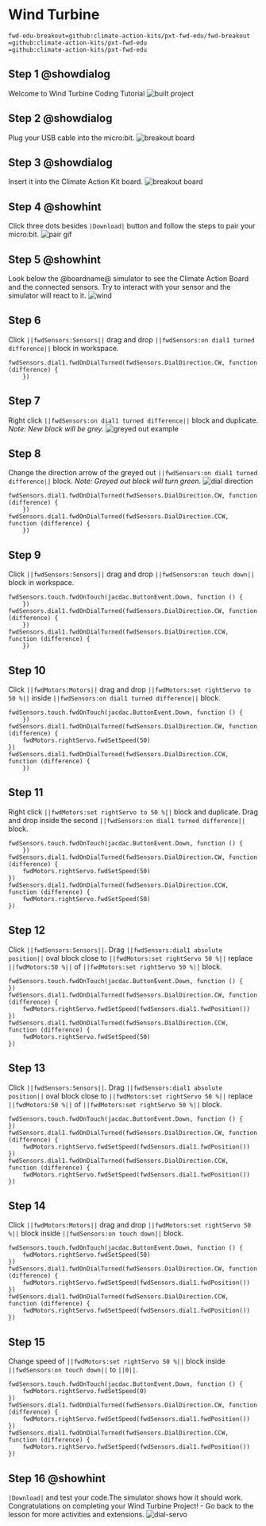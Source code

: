 # Wind Turbine
```package
fwd-edu-breakout=github:climate-action-kits/pxt-fwd-edu/fwd-breakout
=github:climate-action-kits/pxt-fwd-edu
=github:climate-action-kits/pxt-fwd-edu
```
## Step 1 @showdialog
Welcome to Wind Turbine Coding Tutorial
![built project](https://climate-action-kits.github.io/pxt-fwd-edu/tutorial-assets/project-windturbine-400.png)

## Step 2 @showdialog
Plug your USB cable into the micro:bit. 
![breakout board](https://climate-action-kits.github.io/pxt-fwd-edu/tutorial-assets/connect-microbit.gif)

## Step 3 @showdialog
Insert it into the Climate Action Kit board. 
![breakout board](https://climate-action-kits.github.io/pxt-fwd-edu/tutorial-assets/breakout-resized.png)

## Step 4 @showhint
Click three dots besides ``|Download|`` button and follow the steps to pair your micro:bit.
![pair gif](https://climate-action-kits.github.io/pxt-fwd-edu/tutorial-assets/pairmicrobit-280x203.gif)

## Step 5 @showhint
Look below the @boardname@ simulator to see the Climate Action Board and the connected sensors. Try to interact with your sensor and the simulator will react to it.
![wind](https://climate-action-kits.github.io/pxt-fwd-edu/tutorial-assets/simulator-6-Dial.gif)

## Step 6
Click ``||fwdSensors:Sensors||`` drag and drop
``||fwdSensors:on dial1 turned difference||`` block in workspace. 
```blocks
fwdSensors.dial1.fwdOnDialTurned(fwdSensors.DialDirection.CW, function (difference) {
    })
```
## Step 7
Right click ``||fwdSensors:on dial1 turned difference||`` block and duplicate. _Note: New block will be grey._
![greyed out example](https://climate-action-kits.github.io/pxt-fwd-edu/tutorial-assets/dial-greyed-out-demo.png)

## Step 8
Change the direction arrow of the greyed out ``||fwdSensors:on dial1 turned difference||`` block. _Note: Greyed out block will turn green._
![dial direction](https://climate-action-kits.github.io/pxt-fwd-edu/tutorial-assets/dial-direction-switch.gif)
```blocks
fwdSensors.dial1.fwdOnDialTurned(fwdSensors.DialDirection.CW, function (difference) {
    })
fwdSensors.dial1.fwdOnDialTurned(fwdSensors.DialDirection.CCW, function (difference) {
    })
```
## Step 9
Click ``||fwdSensors:Sensors||`` drag and drop 
``||fwdSensors:on touch down||`` block in workspace.
```blocks
fwdSensors.touch.fwdOnTouch(jacdac.ButtonEvent.Down, function () {
    })
fwdSensors.dial1.fwdOnDialTurned(fwdSensors.DialDirection.CW, function (difference) {
    })
fwdSensors.dial1.fwdOnDialTurned(fwdSensors.DialDirection.CCW, function (difference) {
    })
```
## Step 10
Click ``||fwdMotors:Motors||`` drag and drop 
``||fwdMotors:set rightServo to 50 %||`` inside
``||fwdSensors:on dial1 turned difference||`` block.
```blocks
fwdSensors.touch.fwdOnTouch(jacdac.ButtonEvent.Down, function () {
    })
fwdSensors.dial1.fwdOnDialTurned(fwdSensors.DialDirection.CW, function (difference) {
    fwdMotors.rightServo.fwdSetSpeed(50)
})
fwdSensors.dial1.fwdOnDialTurned(fwdSensors.DialDirection.CCW, function (difference) {
    })
```
## Step 11 
Right click ``||fwdMotors:set rightServo to 50 %||`` block and duplicate.
Drag and drop inside the second ``||fwdSensors:on dial1 turned difference||`` block.
```blocks
fwdSensors.touch.fwdOnTouch(jacdac.ButtonEvent.Down, function () {
    })
fwdSensors.dial1.fwdOnDialTurned(fwdSensors.DialDirection.CW, function (difference) {
    fwdMotors.rightServo.fwdSetSpeed(50)
})
fwdSensors.dial1.fwdOnDialTurned(fwdSensors.DialDirection.CCW, function (difference) {
    fwdMotors.rightServo.fwdSetSpeed(50)
})
```

## Step 12
Click ``||fwdSensors:Sensors||``. Drag ``||fwdSensors:dial1 absolute position||`` oval block close to ``||fwdMotors:set rightServo 50 %||`` replace ``||fwdMotors:50 %||`` of ``||fwdMotors:set rightServo 50 %||`` block. 
```blocks
fwdSensors.touch.fwdOnTouch(jacdac.ButtonEvent.Down, function () {
})
fwdSensors.dial1.fwdOnDialTurned(fwdSensors.DialDirection.CW, function (difference) {
    fwdMotors.rightServo.fwdSetSpeed(fwdSensors.dial1.fwdPosition())
})
fwdSensors.dial1.fwdOnDialTurned(fwdSensors.DialDirection.CCW, function (difference) {
    fwdMotors.rightServo.fwdSetSpeed(50)
})
```
## Step 13
Click ``||fwdSensors:Sensors||``. Drag ``||fwdSensors:dial1 absolute position||`` oval block close to ``||fwdMotors:set rightServo 50 %||`` replace ``||fwdMotors:50 %||`` of ``||fwdMotors:set rightServo 50 %||`` block. 
```blocks
fwdSensors.touch.fwdOnTouch(jacdac.ButtonEvent.Down, function () {
})
fwdSensors.dial1.fwdOnDialTurned(fwdSensors.DialDirection.CW, function (difference) {
    fwdMotors.rightServo.fwdSetSpeed(fwdSensors.dial1.fwdPosition())
})
fwdSensors.dial1.fwdOnDialTurned(fwdSensors.DialDirection.CCW, function (difference) {
    fwdMotors.rightServo.fwdSetSpeed(fwdSensors.dial1.fwdPosition())
})
```
## Step 14
Click ``||fwdMotors:Motors||`` drag and drop ``||fwdMotors:set rightServo 50 %||`` block inside ``||fwdSensors:on touch down||`` block.
```blocks
fwdSensors.touch.fwdOnTouch(jacdac.ButtonEvent.Down, function () {
    fwdMotors.rightServo.fwdSetSpeed(50)
})
fwdSensors.dial1.fwdOnDialTurned(fwdSensors.DialDirection.CW, function (difference) {
    fwdMotors.rightServo.fwdSetSpeed(fwdSensors.dial1.fwdPosition())
})
fwdSensors.dial1.fwdOnDialTurned(fwdSensors.DialDirection.CCW, function (difference) {
    fwdMotors.rightServo.fwdSetSpeed(fwdSensors.dial1.fwdPosition())
})
```
## Step 15
Change speed of ``||fwdMotors:set rightServo 50 %||`` block inside ``||fwdSensors:on touch down||``
to ``||0||``.
```blocks
fwdSensors.touch.fwdOnTouch(jacdac.ButtonEvent.Down, function () {
    fwdMotors.rightServo.fwdSetSpeed(0)
})
fwdSensors.dial1.fwdOnDialTurned(fwdSensors.DialDirection.CW, function (difference) {
    fwdMotors.rightServo.fwdSetSpeed(fwdSensors.dial1.fwdPosition())
})
fwdSensors.dial1.fwdOnDialTurned(fwdSensors.DialDirection.CCW, function (difference) {
    fwdMotors.rightServo.fwdSetSpeed(fwdSensors.dial1.fwdPosition())
})
```
## Step 16 @showhint
``|Download|`` and test your code.The simulator shows how it should work.
Congratulations on completing your Wind Turbine Project! - Go back to the lesson for more activities and extensions.
![dial-servo](https://climate-action-kits.github.io/pxt-fwd-edu/tutorial-assets/simulator-13-wind.gif)
